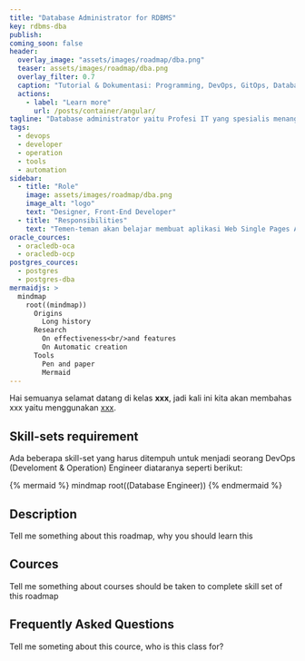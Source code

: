 ```yaml
---
title: "Database Administrator for RDBMS"
key: rdbms-dba
publish: 
coming_soon: false
header:
  overlay_image: "assets/images/roadmap/dba.png"
  teaser: assets/images/roadmap/dba.png
  overlay_filter: 0.7
  caption: "Tutorial & Dokumentasi: Programming, DevOps, GitOps, Database, & Servers"
  actions:
    - label: "Learn more"
      url: /posts/container/angular/
tagline: "Database administrator yaitu Profesi IT yang spesialis menangani Software untuk menyimpan dan meng-organiasi data, contohnya seperti Oracle Database, PostgreSQL, MySQL dan lain-lain."
tags:
  - devops
  - developer
  - operation
  - tools
  - automation
sidebar:
  - title: "Role"
    image: assets/images/roadmap/dba.png
    image_alt: "logo"
    text: "Designer, Front-End Developer"
  - title: "Responsibilities"
    text: "Temen-teman akan belajar membuat aplikasi Web Single Pages Application (SPA) system dengan menggunakan Angular Framework"
oracle_cources:
  - oracledb-oca
  - oracledb-ocp
postgres_cources:
  - postgres
  - postgres-dba
mermaidjs: >
  mindmap
    root((mindmap))
      Origins
        Long history
      Research
        On effectiveness<br/>and features
        On Automatic creation            
      Tools
        Pen and paper
        Mermaid
---
```


Hai semuanya selamat datang di kelas **xxx**, jadi kali ini kita akan membahas xxx yaitu menggunakan [xxx](link). 

<!--more-->

## Skill-sets requirement

Ada beberapa skill-set yang harus ditempuh untuk menjadi seorang DevOps (Develoment & Operation) Engineer diataranya seperti berikut:

{% mermaid %}
mindmap
  root((Database Engineer))
{% endmermaid %}

## Description

Tell me something about this roadmap, why you should learn this

## Cources

Tell me something about courses should be taken to complete skill set of this roadmap

## Frequently Asked Questions

Tell me someting about this cource, who is this class for?